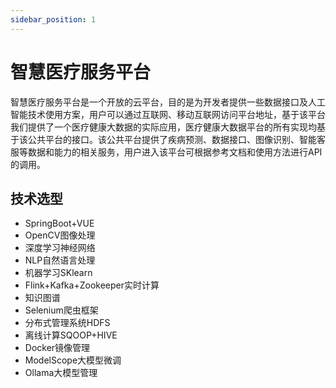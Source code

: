```yaml
---
sidebar_position: 1
---
```


# 智慧医疗服务平台

智慧医疗服务平台是一个开放的云平台，目的是为开发者提供一些数据接口及人工智能技术使用方案，用户可以通过互联网、移动互联网访问平台地址，基于该平台我们提供了一个医疗健康大数据的实际应用，医疗健康大数据平台的所有实现均基于该公共平台的接口。该公共平台提供了疾病预测、数据接口、图像识别、智能客服等数据和能力的相关服务，用户进入该平台可根据参考文档和使用方法进行API的调用。

## 技术选型

- SpringBoot+VUE
- OpenCV图像处理
- 深度学习神经网络
- NLP自然语言处理
- 机器学习SKlearn
- Flink+Kafka+Zookeeper实时计算
- 知识图谱
- Selenium爬虫框架
- 分布式管理系统HDFS
- 离线计算SQOOP+HIVE
- Docker镜像管理
- ModelScope大模型微调
- Ollama大模型管理
